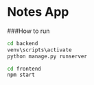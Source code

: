 # Notes App

###How to run
```bash
cd backend
venv\scripts\activate
python manage.py runserver
```
```bash
cd frontend
npm start
```
